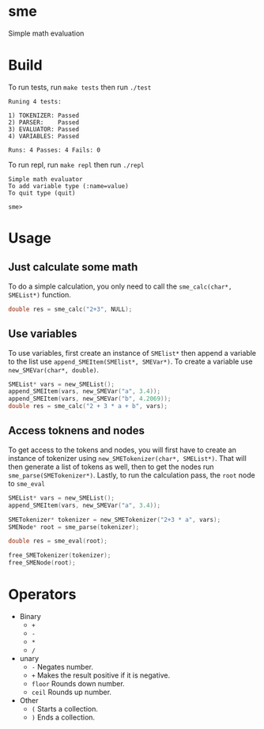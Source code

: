 # sme
Simple math evaluation

# Build
To run tests, run `make tests` then run `./test` 
```
Runing 4 tests:

1) TOKENIZER: Passed
2) PARSER:    Passed
3) EVALUATOR: Passed
4) VARIABLES: Passed

Runs: 4 Passes: 4 Fails: 0
```
To run repl, run `make repl` then run `./repl`
```
Simple math evaluator
To add variable type (:name=value)
To quit type (quit)

sme>
```
# Usage

## Just calculate some math
To do a simple calculation, you only need to call the `sme_calc(char*, SMEList*)` function.
```c
double res = sme_calc("2+3", NULL);
```

## Use variables
To use variables, first create an instance of `SMElist*` then append a variable to the list use `append_SMEItem(SMElist*, SMEVar*)`. To create a variable use `new_SMEVar(char*, double)`.
```c
SMEList* vars = new_SMEList();
append_SMEItem(vars, new_SMEVar("a", 3.4));
append_SMEItem(vars, new_SMEVar("b", 4.2069));
double res = sme_calc("2 + 3 * a + b", vars);
```

## Access toknens and nodes
To get access to the tokens and nodes, you will first have to create an instance of tokenizer using `new_SMETokenizer(char*, SMEList*)`. That will then generate a list of tokens as well, then to get the nodes run `sme_parse(SMETokenizer*)`. Lastly, to run the calculation pass, the `root` node to `sme_eval`
```c
SMEList* vars = new_SMEList();
append_SMEItem(vars, new_SMEVar("a", 3.4));

SMETokenizer* tokenizer = new_SMETokenizer("2+3 * a", vars);
SMENode* root = sme_parse(tokenizer);

double res = sme_eval(root);

free_SMETokenizer(tokenizer);
free_SMENode(root);
```

# Operators

* Binary
  * `+`
  * `-`
  * `*`
  * `/`
* unary
  * `-` Negates number.
  * `+` Makes the result positive if it is negative.
  * `floor` Rounds down number.
  * `ceil` Rounds up number.
* Other
  * `(` Starts a collection.
  * `)` Ends a collection.
